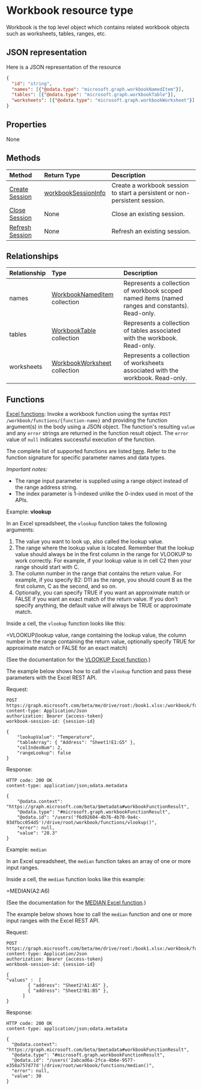 # Workbook resource type

Workbook is the top level object which contains related workbook objects such as worksheets, tables, ranges, etc.

## JSON representation

Here is a JSON representation of the resource

<!--{
  "blockType": "resource",
  "optionalProperties": [],
  "keyProperty": "id",
  "baseType": "microsoft.graph.entity",
  "@odata.type": "microsoft.graph.workbook"
}-->

```json
{
  "id": "string",
  "names": [{"@odata.type": "microsoft.graph.workbookNamedItem"}],
  "tables": [{"@odata.type": "microsoft.graph.workbookTable"}],
  "worksheets": [{"@odata.type": "microsoft.graph.workbookWorksheet"}]
}
```

## Properties
None

## Methods

| Method       | Return Type  |Description|
|:---------------|:--------|:----------|
|[Create Session](../api/workbook_createsession.md) | [workbookSessionInfo](workbooksessioninfo.md) |Create a workbook session to start a persistent or non-persistent session.|
|[Close Session](../api/workbook_closesession.md) | None |Close an existing session.|
|[Refresh Session](../api/workbook_refreshsession.md) | None |Refresh an existing session.|


## Relationships
| Relationship | Type	|Description|
|:---------------|:--------|:----------|
|names|[WorkbookNamedItem](nameditem.md) collection|Represents a collection of workbook scoped named items (named ranges and constants). Read-only.|
|tables|[WorkbookTable](table.md) collection|Represents a collection of tables associated with the workbook. Read-only.|
|worksheets|[WorkbookWorksheet](worksheet.md) collection|Represents a collection of worksheets associated with the workbook. Read-only.|

## Functions

[Excel functions](#functions): Invoke a workbook function using the syntax `POST /workbook/functions/{function-name}` and providing the function argument(s) in the body using a JSON object. The function's resulting `value` and any `error` strings are returned in the function result object. The `error` value of `null` indicates successful execution of the function. 

The complete list of supported functions are listed [here](https://support.office.com/en-us/article/Excel-functions-alphabetical-b3944572-255d-4efb-bb96-c6d90033e188). Refer to the function signature for specific parameter names and data types.

_Important notes:_ 
* The range input parameter is supplied using a range object instead of the range address string.  
* The index parameter is 1-indexed unlike the 0-index used in most of the APIs. 

Example: **vlookup**

In an Excel spreadsheet, the `vlookup` function takes the following arguments:

1. The value you want to look up, also called the lookup value.
2. The range where the lookup value is located. Remember that the lookup value should always be in the first column in the range for VLOOKUP to work correctly. For example, if your lookup value is in cell C2 then your range should start with C.
3. The column number in the range that contains the return value. For example, if you specify B2: D11 as the range, you should count B as the first column, C as the second, and so on.
4. Optionally, you can specify TRUE if you want an approximate match or FALSE if you want an exact match of the return value. If you don't specify anything, the default value will always be TRUE or approximate match.

Inside a cell, the `vlookup` function looks like this: 

=VLOOKUP(lookup value, range containing the lookup value, the column number in the range containing the return value, optionally specify TRUE for approximate match or FALSE for an exact match)

(See the documentation for the [VLOOKUP Excel function](https://support.office.com/en-us/article/VLOOKUP-function-0bbc8083-26fe-4963-8ab8-93a18ad188a1).)

The example below shows how to call the `vlookup` function and pass these parameters with the Excel REST API.

Request: 

```http 
POST https://graph.microsoft.com/beta/me/drive/root:/book1.xlsx:/workbook/functions/vlookup
content-type: Application/Json 
authorization: Bearer {access-token} 
workbook-session-id: {session-id}

{
    "lookupValue": "Temperature",
    "tableArray": { "Address": "Sheet1!E1:G5" },
    "colIndexNum": 2,
    "rangeLookup": false
}
```

Response:

```http
HTTP code: 200 OK
content-type: application/json;odata.metadata 

{
    "@odata.context": "https://graph.microsoft.com/beta/$metadata#workbookFunctionResult",
    "@odata.type": "#microsoft.graph.workbookFunctionResult",
    "@odata.id": "/users('f6d92604-4b76-4b70-9a4c-93dfbcc054d5')/drive/root/workbook/functions/vlookup()",
    "error": null,
    "value": "28.3"
}
```

Example: `median`

In an Excel spreadsheet, the `median` function takes an array of one or more input ranges.

Inside a cell, the `median` function looks like this example:

=MEDIAN(A2:A6)

(See the documentation for the [MEDIAN Excel function](https://support.office.com/en-us/article/MEDIAN-function-d0916313-4753-414c-8537-ce85bdd967d2).)

The example below shows how to call the `median` function and one or more input ranges with the Excel REST API. 

Request: 

```http 
POST https://graph.microsoft.com/beta/me/drive/root:/book1.xlsx:/workbook/functions/median
content-type: Application/Json 
authorization: Bearer {access-token} 
workbook-session-id: {session-id}

{
"values" :  [
        { "address": "Sheet2!A1:A5" },
        { "address": "Sheet2!B1:B5" },
      ] 
}
```

Response:

```http
HTTP code: 200 OK
content-type: application/json;odata.metadata 

{
  "@odata.context": "https://graph.microsoft.com/beta/$metadata#workbookFunctionResult",
  "@odata.type": "#microsoft.graph.workbookFunctionResult",
  "@odata.id": "/users('2abcad6a-2fca-4b6e-9577-e358a757d77d')/drive/root/workbook/functions/median()",
  "error": null,
  "value": 30
}
```

<!-- uuid: 8fcb5dbc-d5aa-4681-8e31-b001d5168d79
2015-10-25 14:57:30 UTC -->
<!-- {
  "type": "#page.annotation",
  "description": "Workbook resource",
  "keywords": "",
  "section": "documentation",
  "tocPath": ""
}-->
